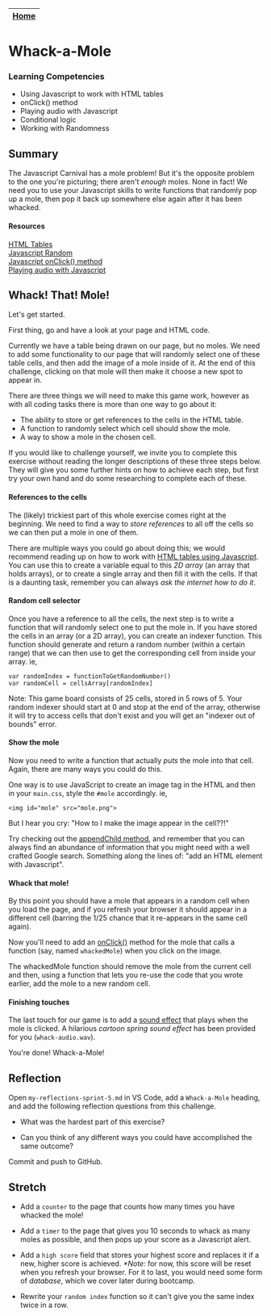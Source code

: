 [Home](../README.md)|
---|

# Whack-a-Mole

### Learning Competencies

- Using Javascript to work with HTML tables
- onClick() method
- Playing audio with Javascript
- Conditional logic
- Working with Randomness

## Summary

The Javascript Carnival has a mole problem! But it's the opposite problem to the one you're picturing; there aren't _enough_ moles. None in fact! We need you to use your Javascript skills to write functions that randomly pop up a mole, then pop it back up somewhere else again after it has been whacked.

#### Resources

[HTML Tables](https://www.w3schools.com/html/html_tables.asp)\
[Javascript Random](https://www.w3schools.com/js/js_random.asp)\
[Javascript onClick() method](https://www.w3schools.com/jsref/event_onclick.asp)\
[Playing audio with Javascript](https://www.developphp.com/lib/JavaScript/Audio)

## Whack! That! Mole!

Let's get started.

First thing, go and have a look at your page and HTML code. 

Currently we have a table being drawn on our page, but no moles. We need to add some functionality to our page that will randomly select one of these table cells, and then add the image of a mole inside of it. At the end of this challenge, clicking on that mole will then make it choose a new spot to appear in.

There are three things we will need to make this game work, however as with all coding tasks there is more than one way to go about it:

- The ability to store or get references to the cells in the HTML table.
- A function to randomly select which cell should show the mole.
- A way to show a mole in the chosen cell.

If you would like to challenge yourself, we invite you to complete this exercise without reading the longer descriptions of these three steps below. They will give you some further hints on how to achieve each step, but first try your own hand and do some researching to complete each of these.

#### References to the cells

The (likely) trickiest part of this whole exercise comes right at the beginning. We need to find a way to _store references_ to all off the cells so we can then put a mole in one of them. 

There are multiple ways you could go about doing this; we would recommend reading up on how to work with [HTML tables using Javascript](https://www.w3schools.com/jsref/coll_table_cells.asp). You can use this to create a variable equal to this _2D array_ (an array that holds arrays), or to create a single array and then fill it with the cells. If that is a daunting task, remember you can always *ask the internet how to do it*.

#### Random cell selector

Once you have a reference to all the cells, the next step is to write a function that will randomly select one to put the mole in. If you have stored the cells in an array (or a 2D array), you can create an indexer function. This function should generate and return a random number (within a certain range) that we can then use to get the corresponding cell from inside your array. ie, 

```
var randomIndex = functionToGetRandomNumber()
var randomCell = cellsArray[randomIndex]
```

Note: This game board consists of 25 cells, stored in 5 rows of 5. Your random indexer should start at 0 and stop at the end of the array, otherwise it will try to access cells that don't exist and you will get an "indexer out of bounds" error.

#### Show the mole

Now you need to write a function that actually _puts_ the mole into that cell. Again, there are many ways you could do this. 

One way is to use JavaScript to create an image tag in the HTML and then in your `main.css`, style the `#mole` accordingly. ie, 

```
<img id="mole" src="mole.png">
```

But I hear you cry: "How to I make the image appear in the cell??!"

Try checking out the [appendChild method](https://www.w3schools.com/jsref/met_node_appendchild.asp), and remember that you can always find an abundance of information that you might need with a well crafted Google search. Something along the lines of: "add an HTML element with Javascript".

#### Whack that mole!

By this point you should have a mole that appears in a random cell when you load the page, and if you refresh your browser it should appear in a different cell (barring the 1/25 chance that it re-appears in the same cell again). 

Now you'll need to add an [onClick()](https://www.w3schools.com/jsref/event_onclick.asp) method for the mole that calls a function (say, named `whackedMole`) when you click on the image. 

The whackedMole function should remove the mole from the current cell and then, using a function that lets you re-use the code that you wrote earlier, add the mole to a new random cell.

#### Finishing touches

The last touch for our game is to add a [sound effect](https://www.developphp.com/lib/JavaScript/Audio) that plays when the mole is clicked. A hilarious _cartoon spring sound effect_ has been provided for you (`whack-audio.wav`).

You're done! Whack-a-Mole!

## Reflection

Open `my-reflections-sprint-5.md` in VS Code, add a `Whack-a-Mole` heading, and add the following reflection questions from this challenge.

- What was the hardest part of this exercise? 

- Can you think of any different ways you could have accomplished the same outcome? 

Commit and push to GitHub.

## Stretch

- Add a `counter` to the page that counts how many times you have whacked the mole!

- Add a `timer` to the page that gives you 10 seconds to whack as many moles as possible, and then pops up your score as a Javascript alert.

- Add a `high score` field that stores your highest score and replaces it if a new, higher score is achieved. _*Note:_ for now, this score will be reset when you refresh your browser. For it to last, you would need some form of _database_, which we  cover later during bootcamp.

- Rewrite your `random index` function so it can't give you the same index twice in a row. 
